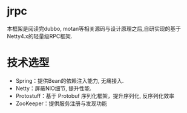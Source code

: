# jrpc
本框架是阅读完dubbo, motan等相关源码与设计原理之后,自研实现的基于Netty4.x的轻量级RPC框架. 

# 技术选型
- Spring：提供Bean的依赖注入能力, 无痛接入.
- Netty：屏蔽NIO细节, 提升性能.
- Protostuff：基于 Protobuf 序列化框架，提升序列化, 反序列化效率
- ZooKeeper：提供服务注册与发现功能
